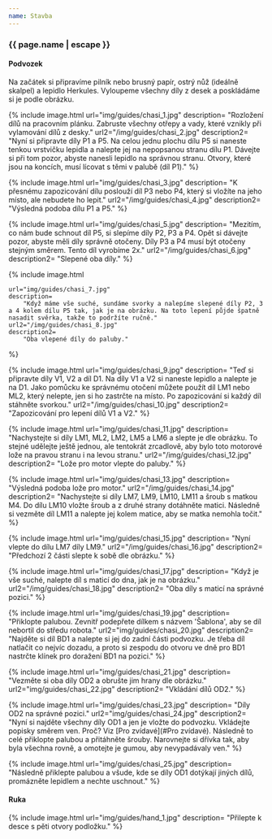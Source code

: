 ```yaml
---
name: Stavba
---
```

### {{ page.name | escape }}

#### Podvozek

Na začátek si připravíme pilník nebo brusný papír, ostrý nůž (ideálně skalpel) a lepidlo Herkules. Vyloupeme všechny díly z desek a poskládáme si je podle obrázku.

{% include image.html 
    url="img/guides/chasi_1.jpg" 
    description=
        "Rozložení dílů na pracovním plánku. Zabruste všechny otřepy a vady, které vznikly při vylamování dílů z desky."
    url2="/img/guides/chasi_2.jpg" 
    description2=
        "Nyní si připravte díly P1 a P5. Na celou jednu plochu dílu P5 si naneste tenkou vrstvičku lepidla a nalepte jej na nepopsanou stranu dílu P1. Dávejte si při tom pozor, abyste nanesli lepidlo na správnou stranu. Otvory, které jsou na koncích, musí lícovat s těmi v palubě (díl P1)."
%}

{% include image.html 
    url="img/guides/chasi_3.jpg" 
    description=
        "K přesnému zapozicování dílu poslouží díl P3 nebo P4, který si vložíte na jeho místo, ale nebudete ho lepit."
    url2="/img/guides/chasi_4.jpg" 
    description2=
        "Výsledná podoba dílu P1 a P5."
%}

{% include image.html
    url="img/guides/chasi_5.jpg" 
    description=
        "Mezitím, co nám bude schnout díl P5, si slepíme díly P2, P3 a P4. Opět si dávejte pozor, abyste měli díly správně otočeny. Díly P3 a P4 musí být otočeny stejným směrem. Tento díl vyrobíme 2x."
    url2="/img/guides/chasi_6.jpg" 
    description2=
        "Slepené oba díly."
%}

{% include image.html 
    
    url="img/guides/chasi_7.jpg" 
    description=
        "Když máme vše suché, sundáme svorky a nalepíme slepené díly P2, 3 a 4 kolem dílu P5 tak, jak je na obrázku. Na toto lepení půjde špatně nasadit svěrka, takže to podržíte ručně."
    url2="/img/guides/chasi_8.jpg" 
    description2=
        "Oba vlepené díly do paluby."
%}

{% include image.html 
    url="img/guides/chasi_9.jpg" 
    description=
        "Teď si připravte díly V1, V2 a díl D1. Na díly V1 a V2 si naneste lepidlo a nalepte je na D1. Jako pomůcku ke správnému otočení můžete použít díl LM1 nebo ML2, který nelepte, jen si ho zastrčte na místo. Po zapozicování si každý díl stáhněte svorkou."
    url2="/img/guides/chasi_10.jpg" 
    description2=
        "Zapozicování pro lepení dílů V1 a V2."
%}

{% include image.html 
    url="img/guides/chasi_11.jpg" 
    description=
        "Nachystejte si díly LM1, ML2, LM2, LM5 a LM6 a slepte je dle obrázku. To stejné udělejte ještě jednou, ale tentokrát zrcadlově, aby bylo toto motorové lože na pravou stranu i na levou stranu."
    url2="/img/guides/chasi_12.jpg" 
    description2=
        "Lože pro motor vlepte do paluby."
%}

{% include image.html 
    url="img/guides/chasi_13.jpg" 
    description=
        "Výsledná podoba lože pro motor."
    url2="/img/guides/chasi_14.jpg" 
    description2=
        "Nachystejte si díly LM7, LM9, LM10, LM11 a šroub s matkou M4. Do dílu LM10 vložte šroub a z druhé strany dotáhněte matici. Následně si vezměte díl LM11 a nalepte jej kolem matice, aby se matka nemohla točit."
%}

{% include image.html 
    url="img/guides/chasi_15.jpg" 
    description=
        "Nyní vlepte do dílu LM7 díly LM9."
    url2="/img/guides/chasi_16.jpg" 
    description2=
        "Předchozí 2 části slepte k sobě dle obrázku."
%}

{% include image.html 
    url="img/guides/chasi_17.jpg" 
    description=
        "Když je vše suché, nalepte díl s maticí do dna, jak je na obrázku."
    url2="/img/guides/chasi_18.jpg" 
    description2=
        "Oba díly s maticí na správné pozici."
%}

{% include image.html 
    url="img/guides/chasi_19.jpg" 
    description=
        "Přiklopte palubou. Zevnitř podepřete dílkem s názvem 'Šablona', aby se díl nebortil do středu robota."
    url2="img/guides/chasi_20.jpg" 
    description2=
        "Najděte si díl BD1 a nalepte si jej do zadní části podvozku. Je třeba díl natlačit co nejvíc dozadu, a proto si zespodu do otvoru ve dně pro BD1 nastrčte klínek pro doražení BD1 na pozici."
%}

{% include image.html 
    url="img/guides/chasi_21.jpg" 
    description=
        "Vezměte si oba díly OD2 a obrušte jim hrany dle obrázku." 
    url2="img/guides/chasi_22.jpg"
    description2=
        "Vkládání dílů OD2."
%}

{% include image.html 
    url="img/guides/chasi_23.jpg" 
    description=
        "Díly OD2 na správné pozici." 
    url2="img/guides/chasi_24.jpg"
    description2=
        "Nyní si najděte všechny díly OD1 a jen je vložte do podvozku. Vkládejte popisky směrem ven. Proč? Viz 
        [Pro zvídavé](#Pro zvídavé). Následně to celé přiklopte palubou a přitáhněte šrouby. Narovnejte si dřívka tak, aby byla všechna rovně, a omotejte je gumou, aby nevypadávaly ven."
%}

{% include image.html 
    url="img/guides/chasi_25.jpg" 
    description=
        "Následně přiklepte palubou a všude, kde se díly OD1 dotýkají jiných dílů, promázněte lepidlem a nechte uschnout." 
%}

#### Ruka

{% include image.html 
    url="img/guides/hand_1.jpg" 
    description=
        "Přilepte k desce s pěti otvory podložku."
%}
